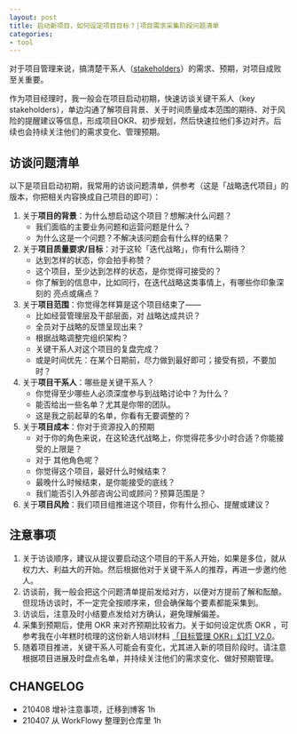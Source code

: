 ```yaml
---
layout: post
title: 启动新项目，如何设定项目目标？|项目需求采集阶段问题清单
categories:
- tool
---
```



对于项目管理来说，搞清楚干系人（[stakeholders](https://opentextbc.ca/projectmanagement/chapter/chapter-5-project-stakeholders-project-management/)）的需求、预期，对项目成败至关重要。

作为项目经理时，我一般会在项目启动初期，快速访谈关键干系人（key stakeholders），单边沟通了解项目背景、关于时间质量成本范围的期待、对于风险的提醒建议等信息，形成项目OKR、初步规划，然后快速拉他们多边对齐。后续也会持续关注他们的需求变化、管理预期。

## 访谈问题清单

以下是项目启动初期，我常用的访谈问题清单，供参考（这是「战略迭代项目」的版本，你把相关内容换成自己项目的即可）：

<!-- more -->


1. 关于**项目的背景**：为什么想启动这个项目？想解决什么问题？
    - 我们面临的主要业务问题和运营问题是什么？
    - 为什么这是一个问题？不解决该问题会有什么样的结果？
2. 关于**项目质量要求/目标**：对于这轮「迭代战略」，你有什么期待？
    - 达到怎样的状态，你会拍手称赞？
    - 这个项目，至少达到怎样的状态，是你觉得可接受的？
    - 你了解到的信息中，比如同行，在迭代战略这类事情上，有哪些你印象深刻的 亮点或痛点？
3. 关于**项目范围**：你觉得怎样算是这个项目结束了——
    - 比如经营管理层及干部层面，对 战略达成共识？
    - 全员对于战略的反馈呈现出来？
    - 根据战略调整完组织架构？
    - 关键干系人对这个项目的复盘完成？
    - 或是时间优先：在某个日期前，尽力做到最好即可；接受有损，不要加时？
4. 关于**项目干系人**：哪些是关键干系人？
    - 你觉得至少哪些人必须深度参与到战略讨论中？为什么？
    - 能否给出一些名单？尤其是你带的团队。
    - 这是我之前起草的名单，你看有无要调整的？
5. 关于**项目成本**：你对于资源投入的预期
    - 对于你的角色来说，在这轮迭代战略上，你觉得花多少小时合适？你能接受的上限是？
    - 对于 其他角色呢？
    - 你觉得这个项目，最好什么时候结束？
    - 最晚什么时候结束，是你能接受的底线？
    - 我们能否引入外部咨询公司或顾问？预算范围是？
6. 关于**项目风险**：我们项目组推进这个项目，你有什么担心、提醒或建议？

## 注意事项

1. 关于访谈顺序，建议从提议要启动这个项目的干系人开始，如果是多位，就从权力大、利益大的开始。然后根据他对于关键干系人的推荐，再进一步邀约他人。
2. 访谈前，我一般会把这个问题清单提前发给对方，以便对方提前了解和酝酿。但现场访谈时，不一定完全按顺序来，但会确保每个要素都能采集到。
3. 访谈后，注意及时小结要点发给对方确认，避免理解偏差。
4. 采集到预期后，使用 OKR 来对齐预期比较省力。关于如何设定优质 OKR ，可参考我在小年糕时梳理的这份新人培训材料 [「目标管理 OKR」幻灯 V2.0](https://docs.qq.com/slide/DVXlMWnlFcUdnck96)。
5. 随着项目推进，关键干系人可能会有变化，尤其进入新的项目阶段时。请注意根据项目进展及时盘点名单，并持续关注他们的需求变化、做好预期管理。

## CHANGELOG 

- 210408 增补注意事项，迁移到博客 1h
- 210407 从 WorkFlowy 整理到仓库里 1h